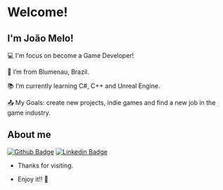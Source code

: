 # Welcome!

 

## I'm João Melo!

 

:computer: I'm focus on become a Game Developer!

:house_with_garden: I’m from Blumenau, Brazil.

:books: I’m currently learning C#, C++ and Unreal Engine.

:outbox_tray: My Goals: create new projects, indie games and find a new job in the game industry.

 

## About me

[![Github Badge](https://img.shields.io/badge/-Github-000?style=flat-square&logo=Github&logoColor=white&link=https://github.com/JoaoDGMelo)](https://github.com/JoaoDGMelo) [![Linkedin Badge](https://img.shields.io/badge/-LinkedIn-blue?style=flat-square&logo=Linkedin&logoColor=white&link=https://www.linkedin.com/in/jvdgmelo/)](https://www.linkedin.com/in/jvdgmelo/)

- Thanks for visiting.

- Enjoy it!! 🎉
